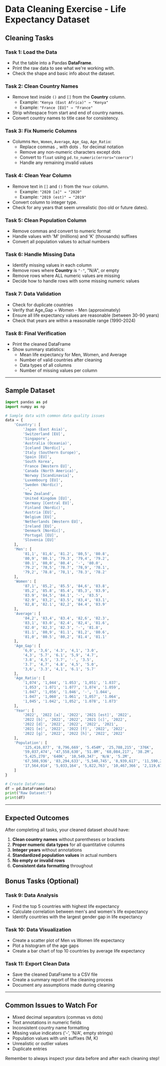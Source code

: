 # Data Cleaning Exercise - Life Expectancy Dataset

## Cleaning Tasks

### **Task 1: Load the Data**
* Put the table into a Pandas **DataFrame**.
* Print the raw data to see what we're working with.
* Check the shape and basic info about the dataset.

### **Task 2: Clean Country Names**
* Remove text inside `()` and `[]` from the **Country** column.
   * Example: `"Kenya (East Africa)" → "Kenya"`
   * Example: `"France [EU]" → "France"`
* Strip whitespace from start and end of country names.
* Convert country names to title case for consistency.

### **Task 3: Fix Numeric Columns**
* Columns `Men`, `Women`, `Average`, `Age_Gap`, `Age_Ratio`:
   * Replace commas `,` with dots `.` for decimal notation
   * Remove any non-numeric characters except dots
   * Convert to `float` using `pd.to_numeric(errors="coerce")`
   * Handle any remaining invalid values

### **Task 4: Clean Year Column**
* Remove text in `[]` and `()` from the `Year` column.
   * Example: `"2020 [a]" → "2020"`
   * Example: `"2019 (est)" → "2019"`
* Convert column to integer type.
* Check for any years that seem unrealistic (too old or future dates).

### **Task 5: Clean Population Column**
* Remove commas and convert to numeric format
* Handle values with 'M' (millions) and 'K' (thousands) suffixes
* Convert all population values to actual numbers

### **Task 6: Handle Missing Data**
* Identify missing values in each column
* Remove rows where **Country** is `"-"`, "N/A", or empty
* Remove rows where ALL numeric values are missing
* Decide how to handle rows with some missing numeric values

### **Task 7: Data Validation**
* Check for duplicate countries
* Verify that Age_Gap = Women - Men (approximately)
* Ensure all life expectancy values are reasonable (between 30-90 years)
* Check that years are within a reasonable range (1990-2024)

### **Task 8: Final Verification**
* Print the cleaned DataFrame
* Show summary statistics:
   * Mean life expectancy for Men, Women, and Average
   * Number of valid countries after cleaning
   * Data types of all columns
   * Number of missing values per column

---

## Sample Dataset

```python
import pandas as pd
import numpy as np

# Sample data with common data quality issues
data = {
    'Country': [
        'Japan (East Asia)',
        'Switzerland [EU]',
        'Singapore',
        'Australia (Oceania)',
        'Iceland [Nordic]',
        'Italy (Southern Europe)',
        'Spain [EU]',
        'South Korea',
        'France [Western EU]',
        'Canada (North America)',
        'Norway [Scandinavia]',
        'Luxembourg [EU]',
        'Sweden (Nordic)',
        '-',
        'New Zealand',
        'United Kingdom [EU]',
        'Germany [Central EU]',
        'Finland (Nordic)',
        'Austria [EU]',
        'Belgium [EU]',
        'Netherlands [Western EU]',
        'Ireland [EU]',
        'Denmark [Nordic]',
        'Portugal [EU]',
        'Slovenia [EU]'
    ],
    'Men': [
        '81,1', '81,6', '81.2', '80,5', '80.8', 
        '80,9', '80.1', '79.3', '79,4', '79.2',
        '80.1', '80,0', '80.4', '-', '80.0',
        '79.2', '78,5', '78.7', '78,9', '78.1',
        '79,2', '78.8', '78,1', '78.3', '78.2'
    ],
    'Women': [
        '87,1', '85,2', '85.5', '84,6', '83.8',
        '85,2', '85.8', '85.4', '85,3', '83.9',
        '83.9', '84,5', '84.1', '-', '83.5',
        '82.9', '83,2', '83.5', '83,4', '83.1',
        '82,8', '82.1', '82,2', '84.4', '83.9'
    ],
    'Average': [
        '84,2', '83,4', '83.4', '82,6', '82.3',
        '83,1', '83.0', '82.4', '82,4', '81.6',
        '82.0', '82,3', '82.3', '-', '81.8',
        '81.1', '80,9', '81.1', '81,2', '80.6',
        '81,0', '80.5', '80,2', '81.4', '81.1'
    ],
    'Age_Gap': [
        '6,0', '3,6', '4.3', '4,1', '3.0',
        '4,3', '5.7', '6.1', '5,9', '4.7',
        '3.8', '4,5', '3.7', '-', '3.5',
        '3.7', '4,7', '4.8', '4,5', '5.0',
        '3,6', '3.3', '4,1', '6.1', '5.7'
    ],
    'Age_Ratio': [
        '1,074', '1,044', '1.053', '1,051', '1.037',
        '1,053', '1.071', '1.077', '1,074', '1.059',
        '1.047', '1,056', '1.046', '-', '1.044',
        '1.047', '1,060', '1.061', '1,057', '1.064',
        '1,045', '1.042', '1,052', '1.078', '1.073'
    ],
    'Year': [
        '2022', '2022 [a]', '2022', '2021 [est]', '2022',
        '2022 [b]', '2022', '2022', '2021 [c]', '2022',
        '2022 [d]', '2022', '2022', '2022', '2021',
        '2021 [e]', '2022', '2022 [f]', '2022', '2022',
        '2022 [g]', '2022', '2022 [h]', '2022', '2022'
    ],
    'Population': [
        '125,416,877', '8,796,669', '5.454M', '25,788,215', '376K',
        '59,037,474', '47,558,630', '51.8M', '68,084,217', '38.2M',
        '5,425,270', '640K', '10,549,347', 'N/A', '5.2M',
        '67,508,936', '83,294,633', '5,540,745', '8,939,617', '11,590,266',
        '17,564,014', '5,033,164', '5,822,763', '10,467,366', '2,119,675'
    ]
}

# Create DataFrame
df = pd.DataFrame(data)
print("Raw Dataset:")
print(df)
```

---

## Expected Outcomes

After completing all tasks, your cleaned dataset should have:

1. **Clean country names** without parentheses or brackets
2. **Proper numeric data types** for all quantitative columns
3. **Integer years** without annotations
4. **Standardized population values** in actual numbers
5. **No empty or invalid rows**
6. **Consistent data formatting** throughout

## Bonus Tasks (Optional)

### **Task 9: Data Analysis**
* Find the top 5 countries with highest life expectancy
* Calculate correlation between men's and women's life expectancy
* Identify countries with the largest gender gap in life expectancy

### **Task 10: Data Visualization**
* Create a scatter plot of Men vs Women life expectancy
* Plot a histogram of the age gaps
* Create a bar chart of top 10 countries by average life expectancy

### **Task 11: Export Clean Data**
* Save the cleaned DataFrame to a CSV file
* Create a summary report of the cleaning process
* Document any assumptions made during cleaning

---

## Common Issues to Watch For

- Mixed decimal separators (commas vs dots)
- Text annotations in numeric fields
- Inconsistent country name formatting
- Missing value indicators ('-', 'N/A', empty strings)
- Population values with unit suffixes (M, K)
- Unrealistic or outlier values
- Duplicate entries

Remember to always inspect your data before and after each cleaning step!